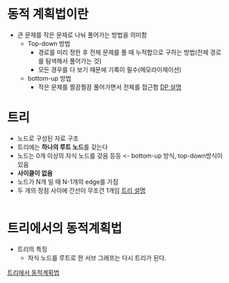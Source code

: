 # 동적 계획법이란
* 큰 문제를 작은 문제로 나눠 풀어가는 방법을 의미함
  * Top-down 방법
    * 경로를 미리 정한 후 전체 문제를 풀 때 누적합으로 구하는 방법(전체 경로를 탐색해서 풀어가는 것)
    * 모든 경우를 다 보기 때문에 기록이 필수(메모라이제이션)
  * bottom-up 방법
    * 작은 문제를 찔끔찔끔 풀어가면서 전체를 접근함
[DP 설명](https://hongjw1938.tistory.com/47)

# 트리
* 노드로 구성된 자료 구조
* 트리에는 <b>하나의 루트 노드</b>를 갖는다
* 노드는 0개 이상의 자식 노드를 갖음 등등 <- bottom-up 방식, top-down방식이 있음
* <b>사이클이 없음</b>
* 노드가 N개 일 때 N-1개의 edge를 가짐
* 두 개의 정점 사이에 간선이 무조건 1개임
[트리 설명](https://gmlwjd9405.github.io/2018/08/12/data-structure-tree.html)
<br><br>


# 트리에서의 동적계획법
* 트리의 특징
  * 자식 노드를 루트로 한 서브 그래프는 다시 트리가 된다.


[트리에서 동적계획법](https://chanhuiseok.github.io/posts/algo-56/)
